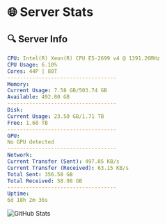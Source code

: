 # 🌐 Server Stats
## 🔍 Server Info
```yaml
CPU: Intel(R) Xeon(R) CPU E5-2699 v4 @ 1391.26MHz
CPU Usage: 6.10%
Cores: 44P | 88T
-----------------------------------
Memory:
Current Usage: 7.58 GB/503.74 GB
Available: 492.80 GB
-----------------------------------
Disk:
Current Usage: 23.50 GB/1.71 TB
Free: 1.60 TB
-----------------------------------
GPU:
No GPU detected
-----------------------------------
Network:
Current Transfer (Sent): 497.05 KB/s
Current Transfer (Received): 63.15 KB/s
Total Sent: 356.58 GB
Total Received: 58.98 GB
-----------------------------------
Uptime:
6d 18h 2m 36s
```
![GitHub Stats](https://img.shields.io/badge/Updated-2025-04-26_11:11:24-blue)